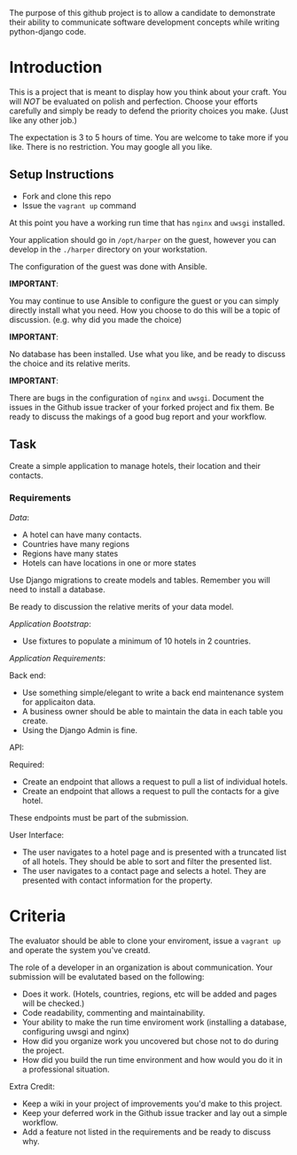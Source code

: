 The purpose of this github project is to allow a candidate to demonstrate their ability
to communicate software development concepts while writing python-django code.


Introduction
============

This is a project that is meant to display how you think about 
your craft. You will _NOT_ be evaluated on polish and perfection.  Choose your 
efforts carefully and simply be ready to defend the priority choices you 
make. (Just like any other job.)

The expectation is 3 to 5 hours of time. You are welcome to take more if you 
like. There is no restriction. You may google all you like.

Setup Instructions
------------------

* Fork and clone this repo
* Issue the `vagrant up` command

At this point you have a working run time that has `nginx` and `uwsgi` installed.

Your application should go in `/opt/harper` on the guest, however you can 
develop in the `./harper` directory on your workstation.

The configuration of the guest was done with Ansible.

**IMPORTANT**: 

You may continue to use Ansible to configure the guest or you can simply 
directly install what you need. How you choose to do this will be a topic
of discussion. (e.g. why did you made the choice)

**IMPORTANT**: 

No database has been installed. Use what you like, and be ready to discuss the 
choice and its relative merits.

**IMPORTANT**: 

There are bugs in the configuration of `nginx` and `uwsgi`.  Document the
issues in the Github issue tracker of your forked project and fix them. Be
ready to discuss the makings of a good bug report and your workflow.

Task
----

Create a simple application to manage hotels, their location and their contacts.

### Requirements

_Data_:

* A hotel can have many contacts.
* Countries have many regions 
* Regions have many states
* Hotels can have locations in one or more states

Use Django migrations to create models and tables.  Remember you will need to
install a database.

Be ready to discussion the relative merits of your data model. 

_Application Bootstrap_:

* Use fixtures to populate a minimum of 10 hotels in 2 countries.  

_Application Requirements_:


Back end:

* Use something simple/elegant to write a back end maintenance system for 
  applicaiton data.  
* A business owner should be able to maintain the data in each table you create.
* Using the Django Admin is fine.
 
API:

Required:

* Create an endpoint that allows a request to pull a list of individual hotels.
* Create an endpoint that allows a request to pull the contacts for a give hotel.

These endpoints must be part of the submission.

User Interface:

* The user navigates to a hotel page and is presented with a truncated list of 
  all hotels. They should be able to sort and filter the presented list.
* The user navigates to a contact page and selects a hotel. They are 
  presented with contact information for the property. 

Criteria
========

The evaluator should be able to clone your enviroment, issue a `vagrant up` and
operate the system you've creatd. 

The role of a developer in an organization is about communication. Your 
submission will be evalutated based on the following:

* Does it work. (Hotels, countries, regions, etc will be added and pages will
  be checked.)
* Code readability, commenting and maintainability.
* Your ability to make the run time enviroment work (installing a database, 
  configuring uwsgi and nginx)
* How did you organize work you uncovered but chose not to do during the 
  project. 
* How did you build the run time environment and how would you do it in 
  a professional situation. 

Extra Credit:
* Keep a wiki in your project of improvements you'd make to this project.
* Keep your deferred work in the Github issue tracker and lay out a simple 
  workflow.
* Add a feature not listed in the requirements and be ready to discuss why.







